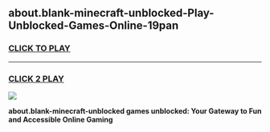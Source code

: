 
## about.blank-minecraft-unblocked-Play-Unblocked-Games-Online-19pan
<h3>
<a href="https://premium76.site?title=about.blank-minecraft-unblocked&ref=25A">CLICK TO PLAY</a></h3>
<hr>

<h3>
<a href="https://premium76.site?title=about.blank-minecraft-unblocked&ref=25A">CLICK 2 PLAY</a>
  
</h3>

<a href="https://premium76.site?title=about.blank-minecraft-unblocked&ref=25A"><img src="https://clearcache.store/games.png"></a>


**about.blank-minecraft-unblocked games unblocked: Your Gateway to Fun and Accessible Online Gaming**
